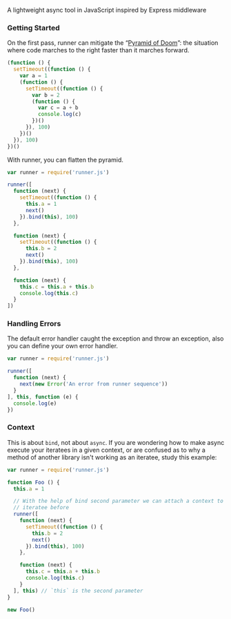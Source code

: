 A lightweight async tool in JavaScript inspired by Express middleware


### Getting Started

On the first pass, runner can mitigate the “[Pyramid of
Doom](http://calculist.org/blog/2011/12/14/why-coroutines-wont-work-on-the-web/)”: the situation where code marches to the right faster
than it marches forward.

```js
(function () {
  setTimeout((function () {
    var a = 1
    (function () {
      setTimeout((function () {
        var b = 2
        (function () {
          var c = a + b
          console.log(c)
        })()
      }), 100)
    })()
  }), 100)
})()
```

With runner, you can flatten the pyramid.

```js
var runner = require('runner.js')

runner([
  function (next) {
    setTimeout((function () {
      this.a = 1
      next()
    }).bind(this), 100)
  },

  function (next) {
    setTimeout((function () {
      this.b = 2
      next()
    }).bind(this), 100)
  },

  function (next) {
    this.c = this.a + this.b
    console.log(this.c)
  }
])
```


### Handling Errors

The default error handler caught the exception and throw an exception,
also you can define your own error handler.


```js
var runner = require('runner.js')

runner([
  function (next) {
    next(new Error('An error from runner sequence'))
  }
], this, function (e) {
  console.log(e)
})
```


### Context

This is about `bind`, not about `async`. If you are wondering how to make async
execute your iteratees in a given context, or are confused as to why a method
of another library isn't working as an iteratee, study this example:

```js
var runner = require('runner.js')

function Foo () {
  this.a = 1

  // With the help of bind second parameter we can attach a context to the
  // iteratee before
  runner([
    function (next) {
      setTimeout((function () {
        this.b = 2
        next()
      }).bind(this), 100)
    },

    function (next) {
      this.c = this.a + this.b
      console.log(this.c)
    }
  ], this) // `this` is the second parameter
}

new Foo()
```
